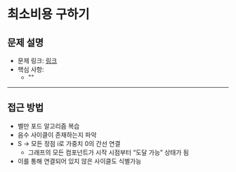 # 최소비용 구하기

## 문제 설명
- 문제 링크: [링크](https://www.acmicpc.net/problem/1865)
- 핵심 사항:
  - ""
---

## 접근 방법
- 벨만 포드 알고리즘 복습
- 음수 사이클이 존재하는지 파악
- S → 모든 정점 i로 가중치 0의 간선 연결
  - 그래프의 모든 컴포넌트가 시작 시점부터 “도달 가능” 상태가 됨
- 이를 통해 연결되어 있지 않은 사이클도 식별가능